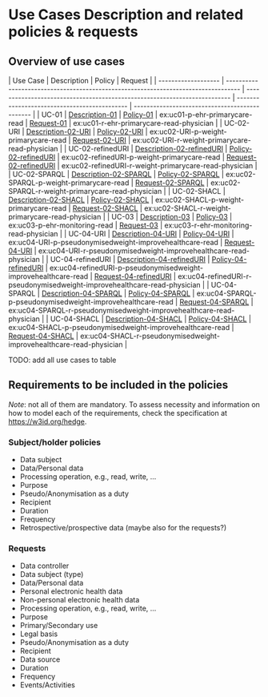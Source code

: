 # Use Cases Description and related policies & requests

## Overview of use cases

| Use Case            | Description                                                                        | Policy                                                                                                               | Request                                                                               |
| ------------------- | ---------------------------------------------------------------------------------- | ------------------------------------------------------------------------- | -------------------------------------------- | ---------------------------------------------- |
| UC-01               | [Description-01](./uc-01/description-01.md)                                        | [Policy-01](./uc-01/policy-01.ttl)                                        | ex:uc01-p-ehr-primarycare-read               | [Request-01](./uc-01/request-01.ttl)                                        | ex:uc01-r-ehr-primarycare-read-physician               |
| UC-02-URI           | [Description-02-URI](./uc-02/uc-02-URI/description-02-URI.md)                      | [Policy-02-URI](./uc-02/uc-02-URI/policy-02-URI.ttl)                      | ex:uc02-URI-p-weight-primarycare-read        | [Request-02-URI](./uc-02/uc-02-URI/request-02-URI.ttl)                      | ex:uc02-URI-r-weight-primarycare-read-physician        |
| UC-02-refinedURI    | [Description-02-refinedURI](./uc-02/uc-02-refinedURI/description-02-refinedURI.md) | [Policy-02-refinedURI](./uc-02/uc-02-refinedURI/policy-02-refinedURI.ttl) | ex:uc02-refinedURI-p-weight-primarycare-read | [Request-02-refinedURI](./uc-02/uc-02-refinedURI/request-02-refinedURI.ttl) | ex:uc02-refinedURI-r-weight-primarycare-read-physician |
| UC-02-SPARQL        | [Description-02-SPARQL](./uc-02/uc-02-SPARQL/description-02-SPARQL.md)             | [Policy-02-SPARQL](./uc-02/uc-02-SPARQL/policy-02-SPARQL.ttl)             | ex:uc02-SPARQL-p-weight-primarycare-read     | [Request-02-SPARQL](./uc-02/uc-02-SPARQL/request-02-SPARQL.ttl)             | ex:uc02-SPARQL-r-weight-primarycare-read-physician     |
| UC-02-SHACL         | [Description-02-SHACL](./uc-02/uc-02-SHACL/description-02-SHACL.md)                | [Policy-02-SHACL](./uc-02/uc-02-SHACL/policy-02-SHACL.ttl)                | ex:uc02-SHACL-p-weight-primarycare-read      | [Request-02-SHACL](./uc-02/uc-02-SHACL/request-02-SHACL.ttl)                | ex:uc02-SHACL-r-weight-primarycare-read-physician      |
| UC-03               | [Description-03](./uc-03/description-03.md)                                        | [Policy-03](./uc-03/policy-03.ttl)                                        | ex:uc03-p-ehr-monitoring-read                | [Request-03](./uc-03/request-03.ttl)                                        | ex:uc03-r-ehr-monitoring-read-physician                |
| UC-04-URI           | [Description-04-URI](./uc-04/uc-04-URI/description-04-URI.md)                      | [Policy-04-URI](./uc-04/uc-04-URI/policy-04-URI.ttl)                      | ex:uc04-URI-p-pseudonymisedweight-improvehealthcare-read        | [Request-04-URI](./uc-04/uc-04-URI/request-04-URI.ttl)                      | ex:uc04-URI-r-pseudonymisedweight-improvehealthcare-read-physician        |
| UC-04-refinedURI    | [Description-04-refinedURI](./uc-04/uc-04-refinedURI/description-04-refinedURI.md) | [Policy-04-refinedURI](./uc-04/uc-04-refinedURI/policy-04-refinedURI.ttl) | ex:uc04-refinedURI-p-pseudonymisedweight-improvehealthcare-read | [Request-04-refinedURI](./uc-04/uc-04-refinedURI/request-04-refinedURI.ttl) | ex:uc04-refinedURI-r-pseudonymisedweight-improvehealthcare-read-physician |
| UC-04-SPARQL        | [Description-04-SPARQL](./uc-04/uc-04-SPARQL/description-04-SPARQL.md)             | [Policy-04-SPARQL](./uc-04/uc-04-SPARQL/policy-04-SPARQL.ttl)             | ex:uc04-SPARQL-p-pseudonymisedweight-improvehealthcare-read     | [Request-04-SPARQL](./uc-04/uc-04-SPARQL/request-04-SPARQL.ttl)             | ex:uc04-SPARQL-r-pseudonymisedweight-improvehealthcare-read-physician     |
| UC-04-SHACL         | [Description-04-SHACL](./uc-04/uc-04-SHACL/description-04-SHACL.md)                | [Policy-04-SHACL](./uc-04/uc-04-SHACL/policy-04-SHACL.ttl)                | ex:uc04-SHACL-p-pseudonymisedweight-improvehealthcare-read      | [Request-04-SHACL](./uc-04/uc-04-SHACL/request-04-SHACL.ttl)                | ex:uc04-SHACL-r-pseudonymisedweight-improvehealthcare-read-physician      |

TODO: add all use cases to table

## Requirements to be included in the policies

*Note*: not all of them are mandatory.
To assess necessity and information on how to model each of the requirements, check the specification at https://w3id.org/hedge.

### Subject/holder policies

- Data subject
- Data/Personal data
- Processing operation, e.g., read, write, ...
- Purpose
- Pseudo/Anonymisation as a duty
- Recipient
- Duration
- Frequency
- Retrospective/prospective data (maybe also for the requests?)

### Requests

- Data controller
- Data subject (type)
- Data/Personal data
- Personal electronic health data
- Non-personal electronic health data
- Processing operation, e.g., read, write, ...
- Purpose
- Primary/Secondary use
- Legal basis
- Pseudo/Anonymisation as a duty
- Recipient
- Data source
- Duration
- Frequency
- Events/Activities
